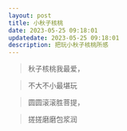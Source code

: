 ```yaml
---
layout: post
title: 小秋子核桃
date: 2023-05-25 09:18:01
updatedate: 2023-05-25 09:18:01
description: 把玩小秋子核桃所感
---
```


> 秋子核桃我最爱，

> 不大不小最堪玩

> 圆圆滚滚胜菩提，

> 搓搓磨磨包浆润
